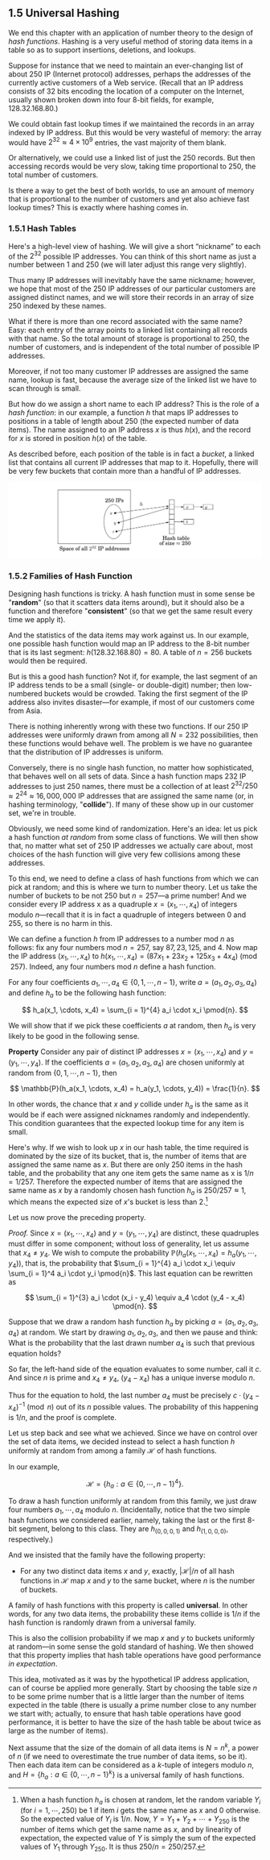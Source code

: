 ## 1.5 Universal Hashing

We end this chapter with an application of number theory to the design of *hash functions*. Hashing is a very useful method of storing data items in a table so as to support insertions, deletions, and lookups.

Suppose for instance that we need to maintain an ever-changing list of about 250 IP (Internet protocol) addresses, perhaps the addresses of the currently active customers of a Web service. (Recall that an IP address consists of 32 bits encoding the location of a computer on the Internet, usually shown broken down into four 8-bit fields, for example, 128.32.168.80.)

We could obtain fast lookup times if we maintained the records in an array indexed by IP address. But this would be very wasteful of memory: the array would have $2^{32} \approx 4 \times 10^9$ entries, the vast majority of them blank.

Or alternatively, we could use a linked list of just the 250 records. But then accessing records would be very slow, taking time proportional to 250, the total number of customers.

Is there a way to get the best of both worlds, to use an amount of memory that is proportional to the number of customers and yet also achieve fast lookup times? This is exactly where hashing comes in.

### 1.5.1 Hash Tables

Here's a high-level view of hashing. We will give a short “nickname” to each of the $2^{32}$ possible IP addresses. You can think of this short name as just a number between 1 and 250 (we will later adjust this range very slightly).

Thus many IP addresses will inevitably have the same nickname; however, we hope that most of the 250 IP addresses of our particular customers are assigned distinct names, and we will store their records in an array of size 250 indexed by these names.

What if there is more than one record associated with the same name? Easy: each entry of the array points to a linked list containing all records with that name. So the total amount of storage is proportional to 250, the number of customers, and is independent of the total number of possible IP addresses.

Moreover, if not too many customer IP addresses are assigned the same name, lookup is fast, because the average size of the linked list we have to scan through is small.

But how do we assign a short name to each IP address? This is the role of a *hash function*: in our example, a function $h$ that maps IP addresses to positions in a table of length about 250 (the expected number of data items). The name assigned to an IP address $x$ is thus $h(x)$, and the record for $x$ is stored in position $h(x)$ of the table.

As described before, each position of the table is in fact a *bucket*, a linked list that contains all current IP addresses that map to it. Hopefully, there will be very few buckets that contain more than a handful of IP addresses.

![Space of all IP-addresses](hash-ip-addresses.png)

### 1.5.2 Families of Hash Function

Designing hash functions is tricky. A hash function must in some sense be "**random**" (so that it scatters data items around), but it should also be a function and therefore "**consistent**" (so that we get the same result every time we apply it).

And the statistics of the data items may work against us. In our example, one possible hash function would map an IP address to the 8-bit number that is its last segment: $h(128.32.168.80) = 80$. A table of $n = 256$ buckets would then be required.

But is this a good hash function? Not if, for example, the last segment of an IP address tends to be a small (single- or double-digit) number; then low-numbered buckets would be crowded. Taking the first segment of the IP address also invites disaster—for example, if most of our customers come from Asia.

There is nothing inherently wrong with these two functions. If our 250 IP addresses were uniformly drawn from among all $N = 232$ possibilities, then these functions would behave well. The problem is we have no guarantee that the distribution of IP addresses is uniform.

Conversely, there is no single hash function, no matter how sophisticated, that behaves well on all sets of data. Since a hash function maps 232 IP addresses to just 250 names, there must be a collection of at least $2^{32} / 250 \approx 2^{24} \approx 16,000,000$ IP addresses that are assigned the same name (or, in hashing terminology, "**collide**"). If many of these show up in our customer set, we're in trouble.

Obviously, we need some kind of randomization. Here's an idea: let us pick a hash function *at random* from some class of functions. We will then show that, no matter what set of 250 IP addresses we actually care about, most choices of the hash function will give very few collisions among these addresses.

To this end, we need to define a class of hash functions from which we can pick at random; and this is where we turn to number theory. Let us take the number of buckets to be not $250$ but $n = 257$—a prime number! And we consider every IP address x as a quadruple $x = (x_1, \cdots, x_4)$ of integers modulo $n$—recall that it is in fact a quadruple of integers between 0 and 255, so there is no harm in this.

We can define a function $h$ from IP addresses to a number mod $n$ as follows: fix any four numbers mod $n = 257$, say $87, 23, 125$, and $4$. Now map the IP address $(x_1, \cdots, x_4)$ to $h(x_1, \cdots, x_4) = (87x_1 + 23x_2 + 125x_3 + 4x_4) \pmod{257}$. Indeed, any four numbers mod $n$ define a hash function.

For any four coefficients $a_1, \cdots, a_4 \in \{ 0, 1, \cdots, n− 1 \}$, write $a = (a_1, a_2, a_3, a_4)$ and define $h_a$ to be the following hash function:

$$
h_a(x_1, \cdots, x_4) = \sum_{i = 1}^{4} a_i \cdot x_i \pmod{n}.
$$

We will show that if we pick these coefficients $a$ at random, then $h_a$ is very likely to be good in the following sense.

**Property**
Consider any pair of distinct IP addresses $x = (x_1, \cdots, x_4)$ and $y = (y_1, \cdots, y_4)$. If the coefficients $a = (a_1, a_2, a_3, a_4)$ are chosen uniformly at random from $\{ 0, 1, \cdots, n - 1 \}$, then

$$
\mathbb{P}(h_a(x_1, \cdots, x_4) = h_a(y_1, \cdots, y_4)) = \frac{1}{n}.
$$

In other words, the chance that $x$ and $y$ collide under $h_a$ is the same as it would be if each were assigned nicknames randomly and independently. This condition guarantees that the expected lookup time for any item is small.

Here's why. If we wish to look up $x$ in our hash table, the time required is dominated by the size of its bucket, that is, the number of items that are assigned the same name as $x$. But there are only 250 items in the hash table, and the probability that any one item gets the same name as x is $1 / n = 1 / 257$. Therefore the expected number of items that are assigned the same name as $x$ by a randomly chosen hash function $h_a$ is $250 / 257 \approx 1$, which means the expected size of $x$'s bucket is less than $2$.[^1]

Let us now prove the preceding property.

*Proof.*
Since $x = (x_1, \cdots, x_4)$ and $y = (y_1, \cdots, y_4)$ are distinct, these quadruples must differ in some component; without loss of generality, let us assume that $x_4 \neq y_4$. We wish to compute the probability $\mathbb{P}(h_a(x_1, \cdots, x_4) = h_a(y_1, \cdots, y_4))$, that is, the probability that $\sum_{i = 1}^{4} a_i \cdot x_i \equiv \sum_{i = 1}^4 a_i \cdot y_i \pmod{n}$. This last equation can be rewritten as

$$
\sum_{i = 1}^{3} a_i \cdot (x_i - y_4) \equiv a_4 \cdot (y_4 - x_4) \pmod{n}.
$$

Suppose that we draw a random hash function $h_a$ by picking $a = (a_1, a_2, a_3, a_4)$ at random. We start by drawing $a_1, a_2, a_3$, and then we pause and think: What is the probability that the last drawn number $a_4$ is such that previous equation holds?

So far, the left-hand side of the equation evaluates to some number, call it $c$. And since $n$ is prime and $x_4 \neq y_4$, $(y_4 - x_4)$ has a unique inverse modulo $n$.

Thus for the equation to hold, the last number $a_4$ must be precisely $c \cdot (y_4 - x_4)^{-1} \pmod{n}$ out of its $n$ possible values. The probability of this happening is $1 / n$, and the proof is complete.


Let us step back and see what we achieved. Since we have on control over the set of data items, we decided instead to select a hash function $h$ uniformly at random from among a family $\mathcal{H}$ of hash functions.

In our example,

$$
\mathcal{H} = \{ h_a : a \in \{ 0, \cdots, n - 1 \}^{4} \}.
$$

To draw a hash function uniformly at random from this family, we just draw four numbers $a_1, \cdots, a_4$ modulo $n$. (Incidentally, notice that the two simple hash functions we considered earlier, namely, taking the last or the first 8-bit segment, belong to this class. They are $h_{(0, 0, 0, 1)}$ and $h_{(1, 0, 0, 0)}$, respectively.)

And we insisted that the family have the following property:

* For any two distinct data items $x$ and $y$, exactly, $|\mathcal{H}| / n$ of all hash functions in $\mathcal{H}$ map $x$ and $y$ to the same bucket, where $n$ is the number of buckets.

A family of hash functions with this property is called **universal**. In other words, for any two data items, the probability these items collide is $1 / n$ if the hash function is randomly drawn from a universal family.

This is also the collision probability if we map $x$ and $y$ to buckets uniformly at random—in some sense the gold standard of hashing. We then showed that this property implies that hash table operations have good performance *in expectation*.

This idea, motivated as it was by the hypothetical IP address application, can of course be applied more generally. Start by choosing the table size $n$ to be some prime number that is a little larger than the number of items expected in the table (there is usually a prime number close to any number we start with; actually, to ensure that hash table operations have good performance, it is better to have the size of the hash table be about twice as large as the number of items).

Next assume that the size of the domain of all data items is $N = n^k$, a power of $n$ (if we need to overestimate the true number of data items, so be it). Then each data item can be considered as a $k$-tuple of integers modulo $n$, and $H = \{ h_a : a \in \{ 0, \cdots, n - 1 \}^{k} \}$ is a universal family of hash functions.


[^1]: When a hash function $h_a$ is chosen at random, let the random variable $Y_i$ (for $i = 1, \cdots, 250$) be $1$ if item $i$ gets the same name as $x$ and $0$ otherwise. So the expected value of $Y_i$ is $1 / n$. Now, $Y = Y_1 + Y_2 + \cdots + Y_{250}$ is the number of items which get the same name as $x$, and by linearity of expectation, the expected value of $Y$ is simply the sum of the expected values of $Y_1$ through $Y_{250}$. It is thus $250 / n = 250 / 257$.
